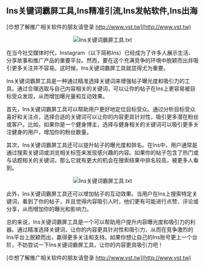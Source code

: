 ## **Ins关键词霸屏工具,Ins精准引流,Ins发帖软件,Ins出海**

[😍想了解推广相关软件的朋友请登录 http://www.vst.tw](http://www.vst.tw)

 <center><img src="https://vst.tw/MP4/tuiguang/png/3.png" alt="Ins关键词霸屏工具.txt"></center>

在当今社交媒体时代，Instagram（以下简称Ins）已经成为了许多人展示生活、分享故事和推广产品的重要平台。然而，要在这个充满竞争的环境中脱颖而出并吸引更多关注并不容易。这时候，Ins关键词霸屏工具就显得尤为重要。

Ins关键词霸屏工具是一种通过精准选择关键词来增强帖子曝光度和吸引力的工具。通过合理选取与自己内容相关的关键词，可以让你的帖子在Ins上更容易被目标受众发现，从而增加曝光量和互动效果。

首先，Ins关键词霸屏工具可以帮助用户更好地定位目标受众。通过分析目标受众喜好和关注点，选择合适的关键词可以让你的内容更具针对性，吸引更多潜在粉丝或客户。比如，如果你是一个健身博主，选择与健身相关的关键词可以吸引更多关注健身的用户，增加你的粉丝数量。

其次，Ins关键词霸屏工具还可以提升帖子的曝光度和排名。在Ins中，用户通常是通过搜索关键词或浏览相关标签来发现感兴趣的内容。如果你的帖子包含了热门或与话题相关的关键词，那么它就有更大的机会在搜索结果中排名较高，被更多人看到。

 <center><img src="https://vst.tw/MP4/tuiguang/png/1.png" alt="Ins关键词霸屏工具.txt"></center>

此外，Ins关键词霸屏工具还可以增加帖子的互动效果。当用户在Ins上搜索特定关键词，看到了你的帖子，并且觉得内容吸引人时，他们更有可能进行点赞、评论或分享，从而增加你的曝光和影响力。

总的来说，Ins关键词霸屏工具是一个可以帮助用户提升内容曝光度和吸引力的利器。通过精准选择关键词，让你的内容更具针对性和吸引力，从而在竞争激烈的Ins平台上脱颖而出，赢得更多关注和支持。如果你想让自己的Ins账号更上一个台阶，不妨尝试一下Ins关键词霸屏工具，让你的内容更具吸引力吧！

[😍想了解推广相关软件的朋友请登录 http://www.vst.tw](http://www.vst.tw)



